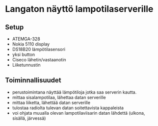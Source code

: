 # Langaton näyttö lampotilaserverille

## Setup

- ATEMGA-328
- Nokia 5110 display
- DS18B20 lämpötilasensori
- yksi button
- Ciseco lähetin/vastaanotin
- Liiketunnustin 

## Toiminnallisuudet

- perustoimintana näyttää lämpötiloja jotka saa serverin kautta.
- mittaa sisalampotilaa, lähettaa datan serverille
- mittaa liiketta, lähettää datan serverille
- tulostaa radiolta tulevan datan soitettavista kappaleista
- voi ohjata muualla olevan lampotilaviisarin datan lähdettä (ulkona, sisällä, järvessä)
